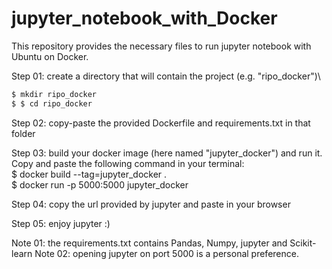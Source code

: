 # jupyter_notebook_with_Docker

This repository provides the necessary files to run jupyter notebook with Ubuntu on Docker.

Step 01: create a directory that will contain the project (e.g. "ripo_docker")\
```python
$ mkdir ripo_docker
$ $ cd ripo_docker
```

Step 02: copy-paste the provided Dockerfile and requirements.txt in that folder

Step 03: build your docker image (here named "jupyter_docker") and run it. Copy and paste the following command in your terminal: \
$ docker build --tag=jupyter_docker .          
\$ docker run -p  5000:5000 jupyter_docker

Step 04: copy the url provided by jupyter and paste in your browser

Step 05: enjoy jupyter :)

Note 01: the requirements.txt contains Pandas, Numpy, jupyter and Scikit-learn
Note 02: opening jupyter on port 5000 is a personal preference.
